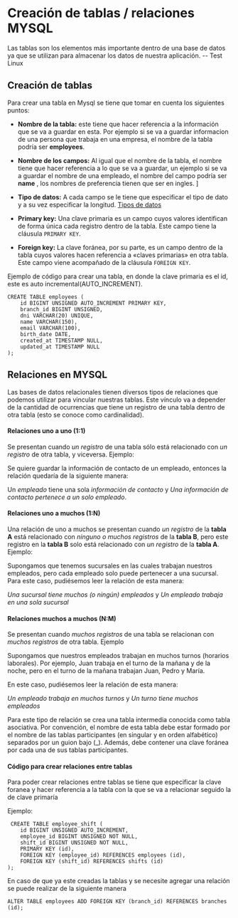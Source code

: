 # Creación de tablas / relaciones MYSQL

Las tablas son los elementos más importante dentro de una base de datos ya que se utilizan para almacenar los datos de nuestra aplicación. -- Test Linux

## Creación de tablas
Para crear una tabla en Mysql se tiene que tomar en cuenta los siguientes puntos:

- **Nombre de la tabla:** este tiene que hacer referencia a la información que se va a guardar en esta. Por ejemplo si se va a guardar informacion de una persona que trabaja en una empresa, el nombre de la tabla podría ser __employees__.

- **Nombre de los campos:** Al igual que el nombre de la tabla, el nombre tiene que hacer referencia a lo que se va a guardar, un ejemplo si se va a guardar el nombre de una empleado, el nombre del campo podría ser __name__ , los nombres de preferencia tienen que ser en ingles. ]

- **Tipo de datos:** A cada campo se le tiene que especificar el tipo de dato y a su vez especificar la longitud.  [Tipos de datos](https://www.w3schools.com/mysql/mysql_datatypes.asp#:~:text=In%20MySQL%20there%20are%20three,numeric%2C%20and%20date%20and%20time.)

- **Primary key:** Una clave primaria es un campo cuyos valores identifican de forma única cada registro dentro de la tabla. Este campo tiene la cláusula `PRIMARY KEY`.

- **Foreign key:** La clave foránea, por su parte, es un campo dentro de la tabla cuyos valores hacen referencia a «claves primarias» en otra tabla. Este campo viene acompañado de la cláusula `FOREIGN KEY`. 

Ejemplo de código para crear una tabla, en donde la clave primaria es el id, este es auto incremental(AUTO_INCREMENT).

```
CREATE TABLE employees (
    id BIGINT UNSIGNED AUTO_INCREMENT PRIMARY KEY,
    branch_id BIGINT UNSIGNED,
    dni VARCHAR(20) UNIQUE,
    name VARCHAR(150),
    email VARCHAR(100),
    birth_date DATE,
    created_at TIMESTAMP NULL,
    updated_at TIMESTAMP NULL  
);
```

## Relaciones en MYSQL

Las bases de datos relacionales tienen diversos tipos de relaciones que podemos utilizar para vincular nuestras tablas. Este vínculo va a depender de la cantidad de ocurrencias que tiene un registro de una tabla dentro de otra tabla (esto se conoce como cardinalidad).

#### Relaciones uno a uno (1:1)
Se presentan cuando *un registro* de una tabla sólo está relacionado con *un registro* de otra tabla, y viceversa. Ejemplo:

Se quiere guardar la información de contacto de un empleado, entonces la relación quedaría de la siguiente manera:

Un *empleado* tiene una sola *información de contacto* y *Una información de contacto pertenece a un solo empleado*.

#### Relaciones uno a muchos (1:N)

Una relación de uno a muchos se presentan cuando *un registro* de la **tabla A** está relacionado con *ninguno o muchos registros* de la **tabla B**, pero este registro en la **tabla B**  solo está relacionado con *un registro* de la **tabla A**. Ejemplo:

Supongamos que tenemos sucursales en las cuales trabajan nuestros empleados, pero cada empleado solo puede pertenecer a una sucursal. Para este caso, pudiésemos leer la relación de esta manera:

*Una sucursal tiene muchos (o ningún) empleados* y *Un empleado trabaja en una sola sucursal*


#### Relaciones muchos a muchos (N:M)

Se presentan cuando *muchos registros* de una tabla se relacionan con *muchos registros* de otra tabla. Ejemplo

Supongamos que nuestros empleados trabajan en muchos turnos (horarios laborales). Por ejemplo, Juan trabaja en el turno de la mañana y de la noche, pero en el turno de la mañana trabajan Juan, Pedro y María.

En este caso, pudiésemos leer la relación de esta manera:

*Un empleado trabaja en muchos turnos* y *Un turno tiene muchos empleados*

Para este tipo de relación se crea una tabla intermedia conocida como tabla asociativa. Por convención, el nombre de esta tabla debe estar formado por el nombre de las tablas participantes (en singular y en orden alfabético) separados por un guion bajo (_). Además, debe contener una clave foránea por cada una de sus tablas participantes.

#### Código para crear relaciones entre tablas

Para poder crear relaciones entre tablas se tiene que especificar la clave foranea y hacer referencia a la tabla con la que se va a relacionar seguido la de clave primaría

Ejemplo: 

```
 CREATE TABLE employee_shift (
    id BIGINT UNSIGNED AUTO_INCREMENT,
    employee_id BIGINT UNSIGNED NOT NULL,
    shift_id BIGINT UNSIGNED NOT NULL,
    PRIMARY KEY (id),
    FOREIGN KEY (employee_id) REFERENCES employees (id),
    FOREIGN KEY (shift_id) REFERENCES shifts (id)
);
```

En caso de que ya este creadas la tablas y se necesite agregar una relación se puede realizar de la siguiente manera

```
ALTER TABLE employees ADD FOREIGN KEY (branch_id) REFERENCES branches (id);
```
